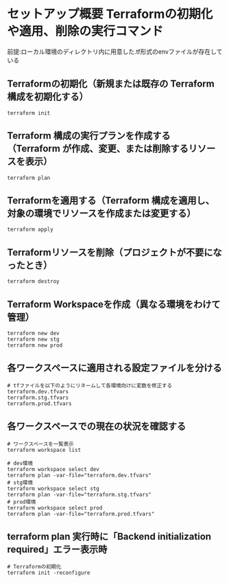 # セットアップ概要 Terraformの初期化や適用、削除の実行コマンド
前提:ローカル環境のディレクトリ内に用意した.tf形式のenvファイルが存在している
## Terraformの初期化（新規または既存の Terraform 構成を初期化する）
```
terraform init
```
## Terraform 構成の実行プランを作成する（Terraform が作成、変更、または削除するリソースを表示）
```
terraform plan
```
## Terraformを適用する（Terraform 構成を適用し、対象の環境でリソースを作成または変更する）
```
terraform apply
```
##  Terraformリソースを削除（プロジェクトが不要になったとき）
```
terraform destroy
```
## Terraform Workspaceを作成（異なる環境をわけて管理）
```
terraform new dev
terraform new stg
terraform new prod
```
## 各ワークスペースに適用される設定ファイルを分ける
```
# tfファイルを以下のようにリネームして各環境向けに変数を修正する
terraform.dev.tfvars
terraform.stg.tfvars
terraform.prod.tfvars
```
## 各ワークスペースでの現在の状況を確認する
```
# ワークスペースを一覧表示
terraform workspace list

# dev環境
terraform workspace select dev
terraform plan -var-file="terraform.dev.tfvars"
# stg環境
terraform workspace select stg
terraform plan -var-file="terraform.stg.tfvars"
# prod環境
terraform workspace select prod
terraform plan -var-file="terraform.prod.tfvars"
```

## terraform plan 実行時に「Backend initialization required」エラー表示時
```
# Terraformの初期化
terraform init -reconfigure
```
